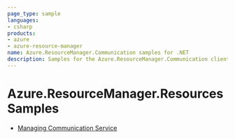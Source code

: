 ```yaml
---
page_type: sample
languages:
- csharp
products:
- azure
- azure-resource-manager
name: Azure.ResourceManager.Communication samples for .NET
description: Samples for the Azure.ResourceManager.Communication client library
---
```


# Azure.ResourceManager.Resources Samples

- [Managing Communication Service](https://github.com/Azure/azure-sdk-for-net/blob/main/sdk/communication/Azure.ResourceManager.Communication/samples/Sample1_ManagingCommunicationService.md)

